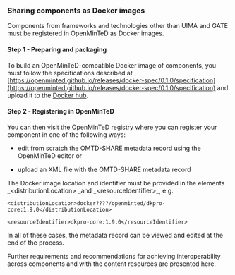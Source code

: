 ### Sharing components as Docker images

Components from frameworks and technologies other than UIMA and GATE must be registered in OpenMinTeD as Docker images.

#### **Step 1 - Preparing and packaging**

To build an OpenMinTeD-compatible Docker image of components, you must follow the specifications described at [https://openminted.github.io/releases/docker-spec/0.1.0/specification](https://openminted.github.io/releases/docker-spec/0.1.0/specification) and upload it to the [Docker hub](https://hub.docker.com/).



#### **Step 2 - Registering in OpenMinTeD**

You can then visit the OpenMinTeD registry where you can register your component in one of the following ways:

* edit from scratch the OMTD-SHARE metadata record using the OpenMinTeD editor or

* upload an XML file with the OMTD-SHARE metadata record

The Docker image location and identifier must be provided in the elements _&lt;distributionLocation&gt; \_and _&lt;resourceIdentifier&gt;\_, e.g.

`<distributionLocation>docker????/openminted/dkpro-core:1.9.0</distributionLocation>`

`<resourceIdentifier>dkpro-core:1.9.0</resourceIdentifier>`

In all of these cases, the metadata record can be viewed and edited at the end of the process.

Further requirements and recommendations for achieving interoperability across components and with the content resources are presented here.


